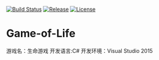 [![Build Status](https://travis-ci.org/ZhaoQi99/Game-of-Life.svg?branch=master)](https://travis-ci.org/ZhaoQi99/Game-of-Life/tree/master)
[![Release](https://img.shields.io/github/release/ZhaoQi99/Game-of-Life.svg)](https://github.com/ZhaoQi99/Game-of-Life/releases)
[![License](https://img.shields.io/badge/license-GPL--3.0-blue.svg)](https://github.com/ZhaoQi99/Game-of-Life/blob/master/LICENSE)
# Game-of-Life
游戏名：生命游戏
开发语言:C# 
开发环境：Visual Studio 2015